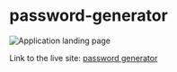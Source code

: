 # password-generator



![Application landing page](https://feizhi255.github.io/password-generator/assets/images/2020-08-08.png)


Link to the live site: [password generator](https://feizhi255.github.io/password-generator/)